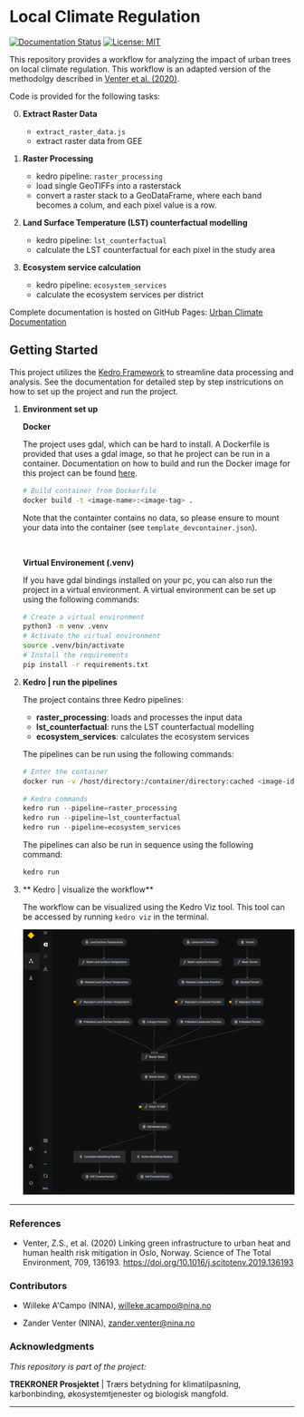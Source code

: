 Local Climate Regulation
========================

[![Documentation Status](https://readthedocs.org/projects/kedro-geospatial/badge/?version=latest)](https://ac-willeke.github.io/kedro-geospatial/html/index.html)
[![License: MIT](https://img.shields.io/badge/License-MIT-yellow.svg)](https://opensource.org/licenses/MIT)


This repository provides a workflow for analyzing the impact of urban trees on local climate regulation. This workflow is an adapted version of the methodolgy described in [Venter et al. (2020)](https://www.sciencedirect.com/science/article/pii/S0048969719361893).

Code is provided for the following tasks:

0. **Extract Raster Data**
    - `extract_raster_data.js`
    - extract raster data from GEE

1. **Raster Processing**
    - kedro pipeline: `raster_processing`
    - load single GeoTIFFs into a rasterstack
    - convert a raster stack to a GeoDataFrame, where each band becomes a colum, and each pixel value is a row.

2. **Land Surface Temperature (LST) counterfactual modelling**
    - kedro pipeline: `lst_counterfactual`
    - calculate the LST counterfactual for each pixel in the study area

3. **Ecosystem service calculation**
    - kedro pipeline: `ecosystem_services`
    - calculate the ecosystem services per district

Complete documentation is hosted on GitHub Pages: [Urban Climate Documentation](https://ac-willeke.github.io/urban-climate/html/index.html)


## Getting Started
This project utilizes the [Kedro Framework](https://docs.kedro.org/en/stable/index.html) to streamline data processing and analysis. See the documentation for detailed step by step instricutions on how to set up the project and run the project.

1. **Environment set up**

    **Docker**

    The project uses gdal, which can be hard to install. A Dockerfile is provided that uses a gdal image, so that he project can be run in a 
    container. Documentation on how to build and run the Docker image for this project can be found [here](https://ac-willeke.github.io/urban-climate/html/docker.html).

    ```bash
    # Build container from Dockerfile
    docker build -t <image-name>:<image-tag> .
    ``````

    Note that the containter contains no data, so please ensure to mount your data into the container (see `template_devcontainer.json`).
    
    <br>
    
    **Virtual Environement (.venv)**

    If you have gdal bindings installed on your pc, you can also run the project in a virtual environment. A virtual environment can be set up using the following commands:

    ```bash
    # Create a virtual environment
    python3 -m venv .venv
    # Activate the virtual environment
    source .venv/bin/activate
    # Install the requirements
    pip install -r requirements.txt
    ``````

    

2. **Kedro | run the pipelines**

    The project contains three Kedro pipelines:
    - **raster_processing**: loads and processes the input data
    - **lst_counterfactual**: runs the LST counterfactual modelling
    - **ecosystem_services**: calculates the ecosystem services

    The pipelines can be run using the following commands:
    ```bash
    # Enter the container
    docker run -v /host/directory:/container/directory:cached <image-id> kedro run --pipeline=<pipeline-name>

    ``````

    ```python
    # Kedro commands
    kedro run --pipeline=raster_processing
    kedro run --pipeline=lst_counterfactual
    kedro run --pipeline=ecosystem_services
    ```

    The pipelines can also be run in sequence using the following command:

    ```python
    kedro run
    ```

3. ** Kedro | visualize the workflow**

    The workflow can be visualized using the Kedro Viz tool. This tool can be accessed by running `kedro viz` in the terminal.

    ![Kedro Viz](/docs/source/img/kedro_viz.png)

----------------

### **References**
- Venter, Z.S., et al. (2020) Linking green infrastructure to urban heat and human health risk mitigation in Oslo, Norway. Science of The Total Environment, 709, 136193. https://doi.org/10.1016/j.scitotenv.2019.136193

### **Contributors**

- Willeke A'Campo (NINA), willeke.acampo@nina.no

- Zander Venter (NINA), zander.venter@nina.no

### **Acknowledgments**

*This repository is part of the project:*

**TREKRONER Prosjektet** | Trærs betydning for klimatilpasning, karbonbinding, økosystemtjenester og biologisk mangfold.

----------------

